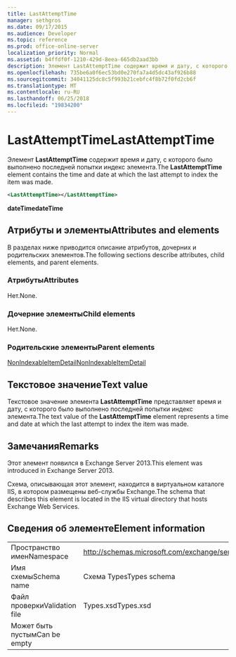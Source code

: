 ```yaml
---
title: LastAttemptTime
manager: sethgros
ms.date: 09/17/2015
ms.audience: Developer
ms.topic: reference
ms.prod: office-online-server
localization_priority: Normal
ms.assetid: b4ffdf0f-1210-429d-8eea-665db2aad3bb
description: Элемент LastAttemptTime содержит время и дату, с которого было выполнено последней попытки индекс элемента.
ms.openlocfilehash: 735be6a0f6ec53bd0e270fa7a4d5dc43af926b88
ms.sourcegitcommit: 34041125dc8c5f993b21cebfc4f8b72f0fd2cb6f
ms.translationtype: MT
ms.contentlocale: ru-RU
ms.lasthandoff: 06/25/2018
ms.locfileid: "19834200"
---
```

# <a name="lastattempttime"></a><span data-ttu-id="9c059-103">LastAttemptTime</span><span class="sxs-lookup"><span data-stu-id="9c059-103">LastAttemptTime</span></span>

<span data-ttu-id="9c059-104">Элемент **LastAttemptTime** содержит время и дату, с которого было выполнено последней попытки индекс элемента.</span><span class="sxs-lookup"><span data-stu-id="9c059-104">The **LastAttemptTime** element contains the time and date at which the last attempt to index the item was made.</span></span> 
  
```XML
<LastAttemptTime></LastAttemptTime>
```

 <span data-ttu-id="9c059-105">**dateTime**</span><span class="sxs-lookup"><span data-stu-id="9c059-105">**dateTime**</span></span>
## <a name="attributes-and-elements"></a><span data-ttu-id="9c059-106">Атрибуты и элементы</span><span class="sxs-lookup"><span data-stu-id="9c059-106">Attributes and elements</span></span>

<span data-ttu-id="9c059-107">В разделах ниже приводится описание атрибутов, дочерних и родительских элементов.</span><span class="sxs-lookup"><span data-stu-id="9c059-107">The following sections describe attributes, child elements, and parent elements.</span></span>
  
### <a name="attributes"></a><span data-ttu-id="9c059-108">Атрибуты</span><span class="sxs-lookup"><span data-stu-id="9c059-108">Attributes</span></span>

<span data-ttu-id="9c059-109">Нет.</span><span class="sxs-lookup"><span data-stu-id="9c059-109">None.</span></span>
  
### <a name="child-elements"></a><span data-ttu-id="9c059-110">Дочерние элементы</span><span class="sxs-lookup"><span data-stu-id="9c059-110">Child elements</span></span>

<span data-ttu-id="9c059-111">Нет.</span><span class="sxs-lookup"><span data-stu-id="9c059-111">None.</span></span>
  
### <a name="parent-elements"></a><span data-ttu-id="9c059-112">Родительские элементы</span><span class="sxs-lookup"><span data-stu-id="9c059-112">Parent elements</span></span>

[<span data-ttu-id="9c059-113">NonIndexableItemDetail</span><span class="sxs-lookup"><span data-stu-id="9c059-113">NonIndexableItemDetail</span></span>](nonindexableitemdetail.md)
  
## <a name="text-value"></a><span data-ttu-id="9c059-114">Текстовое значение</span><span class="sxs-lookup"><span data-stu-id="9c059-114">Text value</span></span>

<span data-ttu-id="9c059-115">Текстовое значение элемента **LastAttemptTime** представляет время и дату, с которого было выполнено последней попытки индекс элемента.</span><span class="sxs-lookup"><span data-stu-id="9c059-115">The text value of the **LastAttemptTime** element represents a time and date at which the last attempt to index the item was made.</span></span> 
  
## <a name="remarks"></a><span data-ttu-id="9c059-116">Замечания</span><span class="sxs-lookup"><span data-stu-id="9c059-116">Remarks</span></span>

<span data-ttu-id="9c059-117">Этот элемент появился в Exchange Server 2013.</span><span class="sxs-lookup"><span data-stu-id="9c059-117">This element was introduced in Exchange Server 2013.</span></span>
  
<span data-ttu-id="9c059-118">Схема, описывающая этот элемент, находится в виртуальном каталоге IIS, в котором размещены веб-службы Exchange.</span><span class="sxs-lookup"><span data-stu-id="9c059-118">The schema that describes this element is located in the IIS virtual directory that hosts Exchange Web Services.</span></span>
  
## <a name="element-information"></a><span data-ttu-id="9c059-119">Сведения об элементе</span><span class="sxs-lookup"><span data-stu-id="9c059-119">Element information</span></span>

|||
|:-----|:-----|
|<span data-ttu-id="9c059-120">Пространство имен</span><span class="sxs-lookup"><span data-stu-id="9c059-120">Namespace</span></span>  <br/> |http://schemas.microsoft.com/exchange/services/2006/types  <br/> |
|<span data-ttu-id="9c059-121">Имя схемы</span><span class="sxs-lookup"><span data-stu-id="9c059-121">Schema name</span></span>  <br/> |<span data-ttu-id="9c059-122">Схема Types</span><span class="sxs-lookup"><span data-stu-id="9c059-122">Types schema</span></span>  <br/> |
|<span data-ttu-id="9c059-123">Файл проверки</span><span class="sxs-lookup"><span data-stu-id="9c059-123">Validation file</span></span>  <br/> |<span data-ttu-id="9c059-124">Types.xsd</span><span class="sxs-lookup"><span data-stu-id="9c059-124">Types.xsd</span></span>  <br/> |
|<span data-ttu-id="9c059-125">Может быть пустым</span><span class="sxs-lookup"><span data-stu-id="9c059-125">Can be empty</span></span>  <br/> ||
   

